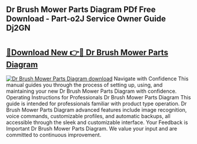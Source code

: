 ## Dr Brush Mower Parts Diagram PDf Free Download - Part-o2J Service Owner Guide Dj2GN

# <h2><a href="http://dfmz1mp.blite.top/?on=Dr+Brush+Mower+Parts+Diagram">🔗Download New 👉🔴 Dr Brush Mower Parts Diagram</a></h2>

[![Dr Brush Mower Parts Diagram download](https://i.imgur.com/lujVjoI.png)](http://dfmz1mp.blite.top/?on=Dr+Brush+Mower+Parts+Diagram)
Navigate with Confidence This manual guides you through the process of setting up, using, and maintaining your new Dr Brush Mower Parts Diagram with confidence. Operating Instructions for Professionals Dr Brush Mower Parts Diagram This guide is intended for professionals familiar with product type operation. Dr Brush Mower Parts Diagram advanced features include image recognition, voice commands, customizable profiles, and automatic backups, all accessible through the sleek and customizable interface. Your Feedback is Important Dr Brush Mower Parts Diagram. We value your input and are committed to continuous improvement.
